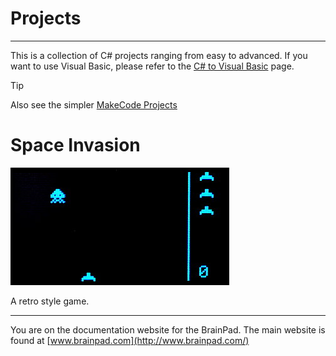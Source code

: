 # Projects
---

This is a collection of C# projects ranging from easy to advanced. If you want to use Visual Basic, please refer to the [C# to Visual Basic](../vb/csharp-to-vb.md) page.

> [!Tip]
> Also see the simpler [MakeCode Projects](../../start-making/projects.md)

# Space Invasion
[![Space Invasion](images/space-invasion.jpg)](space-invasion.md)

A retro style game.

---
You are on the documentation website for the BrainPad. The main website is found at [www.brainpad.com](http://www.brainpad.com/)
